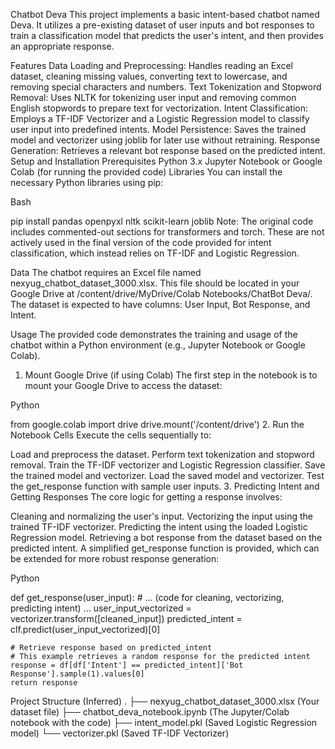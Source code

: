 Chatbot Deva
This project implements a basic intent-based chatbot named Deva. It utilizes a pre-existing dataset of user inputs and bot responses to train a classification model that predicts the user's intent, and then provides an appropriate response.

Features
Data Loading and Preprocessing: Handles reading an Excel dataset, cleaning missing values, converting text to lowercase, and removing special characters and numbers.
Text Tokenization and Stopword Removal: Uses NLTK for tokenizing user input and removing common English stopwords to prepare text for vectorization.
Intent Classification: Employs a TF-IDF Vectorizer and a Logistic Regression model to classify user input into predefined intents.
Model Persistence: Saves the trained model and vectorizer using joblib for later use without retraining.
Response Generation: Retrieves a relevant bot response based on the predicted intent.
Setup and Installation
Prerequisites
Python 3.x
Jupyter Notebook or Google Colab (for running the provided code)
Libraries
You can install the necessary Python libraries using pip:

Bash

pip install pandas openpyxl nltk scikit-learn joblib
Note: The original code includes commented-out sections for transformers and torch. These are not actively used in the final version of the code provided for intent classification, which instead relies on TF-IDF and Logistic Regression.

Data
The chatbot requires an Excel file named nexyug_chatbot_dataset_3000.xlsx. This file should be located in your Google Drive at /content/drive/MyDrive/Colab Notebooks/ChatBot Deva/. The dataset is expected to have columns: User Input, Bot Response, and Intent.

Usage
The provided code demonstrates the training and usage of the chatbot within a Python environment (e.g., Jupyter Notebook or Google Colab).

1. Mount Google Drive (if using Colab)
The first step in the notebook is to mount your Google Drive to access the dataset:

Python

from google.colab import drive
drive.mount('/content/drive')
2. Run the Notebook Cells
Execute the cells sequentially to:

Load and preprocess the dataset.
Perform text tokenization and stopword removal.
Train the TF-IDF vectorizer and Logistic Regression classifier.
Save the trained model and vectorizer.
Load the saved model and vectorizer.
Test the get_response function with sample user inputs.
3. Predicting Intent and Getting Responses
The core logic for getting a response involves:

Cleaning and normalizing the user's input.
Vectorizing the input using the trained TF-IDF vectorizer.
Predicting the intent using the loaded Logistic Regression model.
Retrieving a bot response from the dataset based on the predicted intent.
A simplified get_response function is provided, which can be extended for more robust response generation:

Python

def get_response(user_input):
    # ... (code for cleaning, vectorizing, predicting intent) ...
    user_input_vectorized = vectorizer.transform([cleaned_input])
    predicted_intent = clf.predict(user_input_vectorized)[0]

    # Retrieve response based on predicted_intent
    # This example retrieves a random response for the predicted intent
    response = df[df['Intent'] == predicted_intent]['Bot Response'].sample(1).values[0]
    return response
Project Structure (Inferred)
.
├── nexyug_chatbot_dataset_3000.xlsx  (Your dataset file)
├── chatbot_deva_notebook.ipynb     (The Jupyter/Colab notebook with the code)
├── intent_model.pkl                (Saved Logistic Regression model)
└── vectorizer.pkl                  (Saved TF-IDF Vectorizer)
